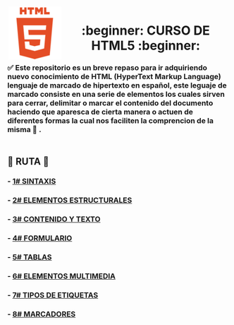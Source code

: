 <img src="https://github.com/judali05/HTML-5/blob/main/html_logo.png" style="width: 120px; height: 120px; margin: 2px;" align="left" >

<div align="center"><h1> :beginner: CURSO DE HTML5 :beginner: </h1></div>

### 	:white_check_mark: Este repositorio es un breve repaso para ir adquiriendo nuevo conocimiento de HTML (HyperText Markup Language) lenguaje de marcado de hipertexto en español, este leguaje de marcado consiste en una serie de elementos los cuales sirven para cerrar, delimitar o marcar el contenido del documento haciendo que aparesca de cierta manera o actuen de diferentes formas la cual nos faciliten la comprencion de la misma :bookmark_tabs: . <br> <br>


## :beginner: RUTA :beginner:

### - [1# SINTAXIS](https://github.com/judali05/HTML-5/blob/main/RUTA/1%23%20SINTAXIS.md)
### - [2# ELEMENTOS ESTRUCTURALES](https://github.com/judali05/HTML-5/blob/main/RUTA/2%23%20ELEMENTOS%20ESTRUCTURALES.md)
### - [3# CONTENIDO Y TEXTO](https://github.com/judali05/HTML-5/blob/main/RUTA/3%23%20CONTENIDO%20Y%20TEXTO.md)
### - [4# FORMULARIO](https://github.com/judali05/HTML-5/blob/main/RUTA/4%23%20FORMULARIO.md)
### - [5# TABLAS](https://github.com/judali05/HTML-5/blob/main/RUTA/5%23%20TABLAS.md)
### - [6# ELEMENTOS MULTIMEDIA](https://github.com/judali05/HTML-5/blob/main/RUTA/6%23%20ELEMENTOS%20MULTIMEDIA.md)
### - [7# TIPOS DE ETIQUETAS](https://github.com/judali05/HTML-5/blob/main/RUTA/7%23%20TIPOS%20DE%20ETIQUETAS.md)
### - [8# MARCADORES](https://github.com/judali05/HTML-5/blob/main/RUTA/8%23%20MARCADORES.md)

<br>
<br>
